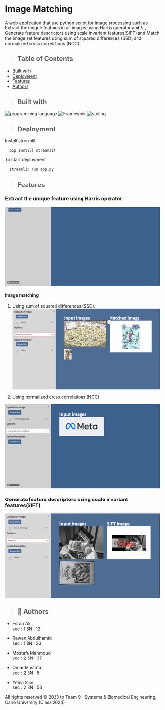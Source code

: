 # Image Matching

A web application that use python script for image processing such as Extract the unique features in all images using Harris operator and λ-, Generate feature descriptors using scale invariant features(SIFT) and Match the image set features using sum of squared differences (SSD) and normalized cross correlations (NCC).

> ## Table of Contents

- [Built with](#Built-with)
- [Deployment](#Deployment)
- [Features](#Features)
- [Authors](#Authors)


> ## Built with

![programming language](https://img.shields.io/badge/programmig%20language-Python-red)
![Framework](https://img.shields.io/badge/Framework-Streamlit-blue)
![styling](https://img.shields.io/badge/Styling-CSS-ff69b4)


> ## Deployment

 Install streamlit

```bash
  pip install streamlit
```

To start deployment 
```bash
  streamlit run app.py
```


> ## Features
###  Extract the unique feature using Harris operator

![main widow](./Demo/harris.gif)


#### Image matching
1. Using sum of squared differences (SSD).
![main widow](./Demo/SSD.png)

2. Using normalized cross correlations (NCC).

![main widow](./Demo/Ncc.gif)

###  Generate feature descriptors using scale invariant features(SIFT)
![main widow](./Demo/sift.png)

> ## 🔗 Authors
- Esraa Ali         
sec : 1   BN : 12

- Rawan Abdulhamid  
sec : 1   BN : 33

- Mostafa Mahmoud   
sec : 2   BN : 37

- Omar Mustafa      
sec : 2   BN : 5  

- Yehia Said        
sec : 2   BN : 53 


All rights reserved © 2023 to Team 9 - Systems & Biomedical Engineering, Cairo University (Class 2024)